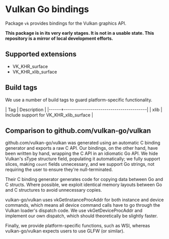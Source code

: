 # Vulkan Go bindings

Package `vk` provides bindings for the Vulkan graphics API.

**This package is in its very early stages. It is not in a usable state. This repository is a mirror of local development efforts.**

## Supported extensions

- VK_KHR_surface
- VK_KHR_xlib_surface

## Build tags

We use a number of build tags to guard platform-specific functionality.

| Tag  | Description                             |
|------+-----------------------------------------|
| xlib | Include support for VK_KHR_xlib_surface |

## Comparison to github.com/vulkan-go/vulkan

github.com/vulkan-go/vulkan was generated using an automatic C binding generator and exports a raw C API.
Our bindings, on the other hand, have been written by hand, wrapping the C API in an idiomatic Go API.
We hide Vulkan's sType structure field, populating it automatically;
we fully support slices, making `count` fields unnecessary,
and we support Go strings, not requiring the user to ensure they're null-terminated.

Their C binding generator generates code for copying data between Go and C structs.
Where possible, we exploit identical memory layouts between Go and C structures to avoid unnecessary copies.

vulkan-go/vulkan uses vkGetInstanceProcAddr for both instance and device commands,
which means all device command calls have to go through the Vulkan loader's dispatch code.
We use vkGetDeviceProcAddr and implement our own dispatch, which should theoretically be slightly faster.

Finally, we provide platform-specific functions, such as WSI, whereas
vulkan-go/vulkan expects users to use GLFW (or similar).

